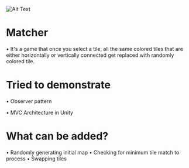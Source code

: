 ![Alt Text](https://media.giphy.com/media/jfO3eltZ9vRqF5FIPG/giphy.gif)
# Matcher
• It's a game that once you select a tile, all the same colored tiles that are either horizontally or vertically connected get replaced with randomly colored tile.
# Tried to demonstrate
• Observer pattern

• MVC Architecture in Unity
# What can be added?
• Randomly generating initial map
• Checking for minimum tile match to process
• Swapping tiles
